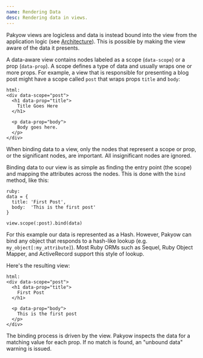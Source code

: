 ```yaml
---
name: Rendering Data
desc: Rendering data in views.
---
```


Pakyow views are logicless and data is instead bound into the view from the
application logic (see [Architecture](/docs/getting_started#architecture)).
This is possible by making the view aware of the data it presents.

A data-aware view contains nodes labeled as a scope (`data-scope`) or a prop
(`data-prop`). A scope defines a type of data and usually wraps one or more props.
For example, a view that is responsible for presenting a blog post might have a
scope called `post` that wraps props `title` and `body`:

    html:
    <div data-scope="post">
      <h1 data-prop="title">
        Title Goes Here
      </h1>

      <p data-prop="body">
        Body goes here.
      </p>
    </div>

When binding data to a view, only the nodes that represent a scope or prop, or
the significant nodes, are important. All insignificant nodes are ignored.

Binding data to our view is as simple as finding the entry point (the scope) and
mapping the attributes across the nodes. This is done with the `bind` method,
like this:

    ruby:
    data = {
      title: 'First Post',
      body:  'This is the first post'
    }

    view.scope(:post).bind(data)

For this example our data is represented as a Hash. However, Pakyow can bind any
object that responds to a hash-like lookup (e.g. `my_object[:my_attribute]`).
Most Ruby ORMs such as Sequel, Ruby Object Mapper, and ActiveRecord support this
style of lookup.

Here's the resulting view:

    html:
    <div data-scope="post">
      <h1 data-prop="title">
        First Post
      </h1>

      <p data-prop="body">
        This is the first post
      </p>
    </div>

The binding process is driven by the view. Pakyow inspects the data for a
matching value for each prop. If no match is found, an "unbound data" warning is
issued.


